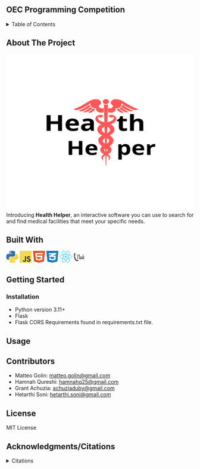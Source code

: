 ## OEC Programming Competition 

<!-- TABLE OF CONTENTS -->
<details>
  <summary>Table of Contents</summary>
  <ol>
    <li>
      <a href="#about-the-project">About The Project</a>
      <ul>
        <li><a href="#built-with">Built With</a></li>
      </ul>  
      </ul>
    </li>
    <li>
      <a href="#getting-started">Getting Started</a>
      <ul>
        <li><a href="#installation">Installation</a></li>
      </ul>
    </li>
    <li><a href="#usage">Usage</a></li>
    <li><a href="#contributors">Contributors</a></li>
    <li><a href="#license">License</a></li>
    <li><a href="#contact">Contact</a></li>
    <li><a href="#acknowledgments">Acknowledgments/Citations</a></li>
  </ol>
</details>

<!-- ABOUT THE PROJECT -->
## About The Project
<img height="420" width="540" src="media/hhlogo.png"/> <br>
Introducing **Health Helper**, an interactive software you can use to search for and find medical facilities that meet your specific needs.

## Built With <br>
<p>
<img height="32" width="32" src="media/python.svg"/> 
<img height="32" width="32" src="media/javascript.svg"/>
<img height="32" width="32" src="media/html5.svg"/>
<img height="32" width="32" src="media/css3.svg"/>
<img height="32" width="32" src="media/react.svg"/>
<img height="32" width="32" src="media/flask.svg"/>
</p>

<!-- GETTING STARTED -->
##  Getting Started


### Installation
- Python version 3.11+
- Flask
- Flask CORS
Requirements found in requirements.txt file.


<!-- USAGE EXAMPLES -->
## Usage

<!-- CONTRIBUTORS -->
## Contributors 
- Matteo Golin: matteo.golin@gmail.com
- Hamnah Qureshi: hamnahq25@gmail.com
- Grant Achuzia: achuziaduby@gmail.com
- Hetarthi Soni: hetarthi.soni@gmail.com

<!-- LICENSE -->
## License
MIT License

<!-- ACKNOWLEDGMENTS -->
## Acknowledgments/Citations
<details>
    <summary>Citations</summary>
    <ol>
        <li>Doctor in front of a hospital. Centers for Disease Control and Prevention. </li>
    </ol>
    <ol>
        <li>Latitude Distance Formula: https://www.omnicalculator.com/other/latitude-longitude-distance#:~:text=The%20distance%20between%20any%20two%20adjacent%20latitudes%20is%20approximately%2069,and%20meet%20at%20the%20poles</li>
    </ol>
</details>